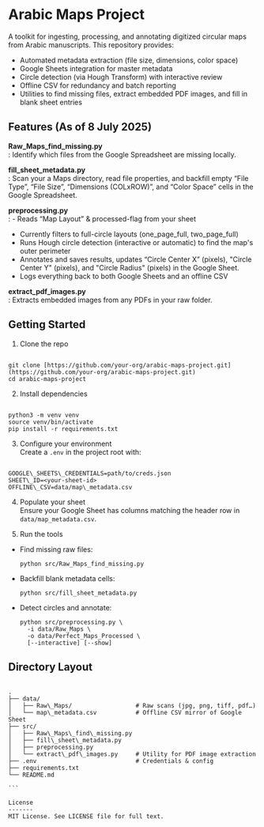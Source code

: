 
Arabic Maps Project  
===================

A toolkit for ingesting, processing, and annotating digitized circular maps from Arabic manuscripts. This repository provides:  
- Automated metadata extraction (file size, dimensions, color space)  
- Google Sheets integration for master metadata 
- Circle detection (via Hough Transform) with interactive review  
- Offline CSV for redundancy and batch reporting  
- Utilities to find missing files, extract embedded PDF images, and fill in blank sheet entries  

Features  (As of 8 July 2025)
--------  
**Raw_Maps_find_missing.py**  
: Identify which files from the Google Spreadsheet are missing locally.

**fill_sheet_metadata.py**  
: Scan your a Maps directory, read file properties, and backfill empty “File Type”, “File Size”, “Dimensions (COLxROW)”, and “Color Space” cells in the Google Spreadsheet.

**preprocessing.py**  
: - Reads “Map Layout” & processed-flag from your sheet  
  - Currently filters to full-circle layouts (one_page_full, two_page_full)  
  - Runs Hough circle detection (interactive or automatic) to find the map's outer perimeter 
  - Annotates and saves results, updates “Circle Center X” (pixels), "Circle Center Y" (pixels), and "Circle Radius" (pixels) in the Google Sheet. 
  - Logs everything back to both Google Sheets and an offline CSV

**extract_pdf_images.py**  
: Extracts embedded images from any PDFs in your raw folder.

Getting Started  
---------------  
1. Clone the repo  
```

git clone [https://github.com/your-org/arabic-maps-project.git](https://github.com/your-org/arabic-maps-project.git)
cd arabic-maps-project

```

2. Install dependencies  
```

python3 -m venv venv
source venv/bin/activate
pip install -r requirements.txt

```

3. Configure your environment  
Create a `.env` in the project root with:  
```

GOOGLE\_SHEETS\_CREDENTIALS=path/to/creds.json
SHEET\_ID=<your-sheet-id>
OFFLINE\_CSV=data/map\_metadata.csv

````

4. Populate your sheet  
Ensure your Google Sheet has columns matching the header row in `data/map_metadata.csv`.

5. Run the tools  
- Find missing raw files:  
  ```
  python src/Raw_Maps_find_missing.py
  ```  
- Backfill blank metadata cells:  
  ```
  python src/fill_sheet_metadata.py
  ```  
- Detect circles and annotate:  
  ```
  python src/preprocessing.py \
    -i data/Raw_Maps \
    -o data/Perfect_Maps_Processed \
    [--interactive] [--show]
  ```

Directory Layout  
----------------  
````

.
├── data/
│   ├── Raw\_Maps/                  # Raw scans (jpg, png, tiff, pdf…)
│   └── map\_metadata.csv           # Offline CSV mirror of Google Sheet
├── src/
│   ├── Raw\_Maps\_find\_missing.py
│   ├── fill\_sheet\_metadata.py
│   ├── preprocessing.py
│   └── extract\_pdf\_images.py     # Utility for PDF image extraction
├── .env                            # Credentials & config
├── requirements.txt
└── README.md

```

License  
-------  
MIT License. See LICENSE file for full text.  
